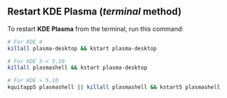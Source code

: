 ## Restart KDE Plasma (*terminal* method)

To restart **KDE Plasma** from the terminal, run this command:

```bash
# For KDE 4
killall plasma-desktop && kstart plasma-desktop

# For KDE 5 < 5.10
killall plasmashell && kstart plasma-desktop

# For KDE > 5.10
kquitapp5 plasmashell || killall plasmashell && kstart5 plasmashell
```
